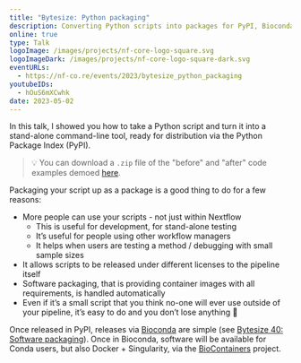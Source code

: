 ```yaml
---
title: "Bytesize: Python packaging"
description: Converting Python scripts into packages for PyPI, Bioconda & Biocontainers
online: true
type: Talk
logoImage: /images/projects/nf-core-logo-square.svg
logoImageDark: /images/projects/nf-core-logo-square-dark.svg
eventURLs:
  - https://nf-co.re/events/2023/bytesize_python_packaging
youtubeIDs:
  - hOuS6mXCwhk
date: 2023-05-02
---
```


In this talk, I showed you how to take a Python script and turn it into a stand-alone command-line tool, ready for distribution via the Python Package Index (PyPI).

> 💡 You can download a `.zip` file of the "before" and "after" code examples demoed [here](/talks/2023/05/02/bytesize_python_packaging/python-packaging.zip).

Packaging your script up as a package is a good thing to do for a few reasons:

- More people can use your scripts - not just within Nextflow
  - This is useful for development, for stand-alone testing
  - It’s useful for people using other workflow managers
  - It helps when users are testing a method / debugging with small sample sizes
- It allows scripts to be released under different licenses to the pipeline itself
- Software packaging, that is providing container images with all requirements, is handled automatically
- Even if it’s a small script that you think no-one will ever use outside of your pipeline, it’s easy to do and you don’t lose anything 🙂

Once released in PyPI, releases via [Bioconda](https://bioconda.github.io/) are simple
(see [Bytesize 40: Software packaging](https://nf-co.re/events/2022/bytesize-40-software-packaging)).
Once in Bioconda, software will be available for Conda users, but also Docker + Singularity,
via the [BioContainers](https://biocontainers.pro/) project.
